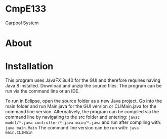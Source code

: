 # CmpE133
Carpool System
# About
# Installation
This program uses JavaFX 8u40 for the GUI and therefore requires having Java 8 installed. Download and unzip the source files. The program can be run via the command line or an IDE. 

To run in Eclipse, open the source folder as a new Java project. Go into the main folder and run Main.java for the GUI version or CLIMain.java for the command line version.
Alternatively, the program can be compiled via the command line by navigating to the src folder and entering: 
`javac model/*.java controller/*.java main/*.java` 
and run after compiling with: 
`java main.Main`
The command line version can be run with:
`java main.CLIMain`
